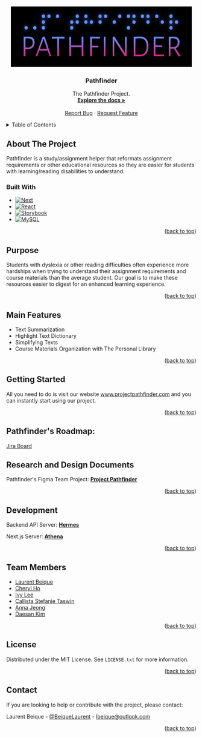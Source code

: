 <a name="readme-top"></a>


<!-- PROJECT LOGO -->
<br />
<div align="center">
  <a href="https://github.com/lbeique/Pathfinder">
    <img src="images/logo.jpg" alt="Pathfinder Logo" width="480" height="160">
  </a>

<h3 align="center">Pathfinder</h3>

  <p align="center">
    The Pathfinder Project.
    <br />
    <a href="https://github.com/lbeique/Pathfinder"><strong>Explore the docs »</strong></a>
    <br />
    <br />
    <a href="https://github.com/lbeique/Pathfinder/issues">Report Bug</a>
    ·
    <a href="https://github.com/lbeique/Pathfinder/issues">Request Feature</a>
  </p>
</div>



<!-- TABLE OF CONTENTS -->
<details>
  <summary>Table of Contents</summary>
  <ol>
    <li>
      <a href="#about-the-project">About The Project</a>
      <ul>
        <li><a href="#built-with">Built With</a></li>
      </ul>
    </li>
    <li><a href="#purpose">Purpose</a></li>
    <li><a href="#main-features">Main Features</a></li>
    <li><a href="#getting-started">Getting Started</a></li>
    <li><a href="#research-and-design-documents">Design</a></li>
    <li><a href="#development">Development</a></li>
    <li><a href="#team-members">Team Members</a></li>
    <li><a href="#license">License</a></li>
    <li><a href="#contact">Contact</a></li>
  </ol>
</details>



<!-- ABOUT THE PROJECT -->
## About The Project

Pathfinder is a study/assignment helper that reformats assignment requirements or other educational resources so they are easier for students with learning/reading disabilities to understand.


### Built With

* [![Next][Next.js]][Next-url]
* [![React][React.js]][React-url]
* [![Storybook][Storybook.js]][Storybook-url]
* [![MySQL][MySQL]][MySQL-url]

<p align="right">(<a href="#readme-top">back to top</a>)</p>


<!-- PUROPOSE -->
## Purpose

Students with dyslexia or other reading difficulties often experience more hardships when trying to understand their assignment requirements and course materials than the average student. Our goal is to make these resources easier to digest for an enhanced learning experience.

<p align="right">(<a href="#readme-top">back to top</a>)</p>



<!-- MAIN FEATURES -->
## Main Features
* Text Summarization
* Highlight Text Dictionary
* Simplifying Texts
* Course Materials Organization with The Personal Library

<p align="right">(<a href="#readme-top">back to top</a>)</p>



<!-- GETTING STARTED -->
## Getting Started

All you need to do is visit our website www.projectpathfinder.com and you can instantly start using our project.

<p align="right">(<a href="#readme-top">back to top</a>)</p>

<!-- Jira Board -->
## Pathfinder's Roadmap:
<a href ="https://annajeong.atlassian.net/jira/software/projects/PATHFINDER/boards/1/roadmap">Jira Board</a>


<!-- DESIGN DOCUMENTS -->
## Research and Design Documents

Pathfinder's Figma Team Project:
<a href="https://www.figma.com/files/project/37898347/Team-project?fuid=1024345975182938017"><strong>Project Pathfinder</strong></a>

<p align="right">(<a href="#readme-top">back to top</a>)</p>



<!-- DEVELOPMENT -->
## Development

Backend API Server:
<a href="https://github.com/CalliStef/PathFinder-Hermes"><strong>Hermes</strong></a>

Next.js Server:
<a href="https://github.com/hlee443/PathFinder-Athena"><strong>Athena</strong></a>

<p align="right">(<a href="#readme-top">back to top</a>)</p>



<!-- Team Members -->
## Team Members

* [Laurent Beique](lbeique@outlook.com)
* [Cheryl Ho](ho.cheryl@outlook.com)
* [Ivy Lee](ivy1920lee@gmail.com)
* [Callista Stefanie Taswin](callistastefanie@gmail.com)
* [Anna Jeong](seohyun9672@gmail.com)
* [Daesan Kim](daesan98@gmail.com)

<p align="right">(<a href="#readme-top">back to top</a>)</p>



<!-- LICENSE -->
## License

Distributed under the MIT License. See `LICENSE.txt` for more information.

<p align="right">(<a href="#readme-top">back to top</a>)</p>



<!-- CONTACT -->
## Contact

If you are looking to help or contribute with the project, please contact:

Laurent Beique - [@BeiqueLaurent](https://twitter.com/BeiqueLaurent) - lbeique@outlook.com


<p align="right">(<a href="#readme-top">back to top</a>)</p>



<!-- MARKDOWN LINKS & IMAGES -->
[Next.js]: https://img.shields.io/badge/next.js-20232A?style=for-the-badge&logo=nextdotjs&logoColor=white
[Next-url]: https://nextjs.org/
[React.js]: https://img.shields.io/badge/React-20232A?style=for-the-badge&logo=react&logoColor=61DAFB
[React-url]: https://reactjs.org/
[Storybook.js]: https://img.shields.io/badge/Storybook-20232A?style=for-the-badge&logo=storybook&logoColor=FF4785
[Storybook-url]: https://storybook.js.org/
[MySQL]: https://img.shields.io/badge/MySQL-20232A?style=for-the-badge&logo=mysql&logoColor=035480
[MySQL-url]: https://www.mysql.com/
